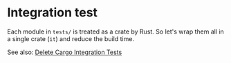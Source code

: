 # Integration test

Each module in `tests/` is treated as a crate by Rust. So let's wrap them all in a single crate (`it`) and reduce the build time.

See also: [Delete Cargo Integration Tests](https://matklad.github.io/2021/02/27/delete-cargo-integration-tests.html)

